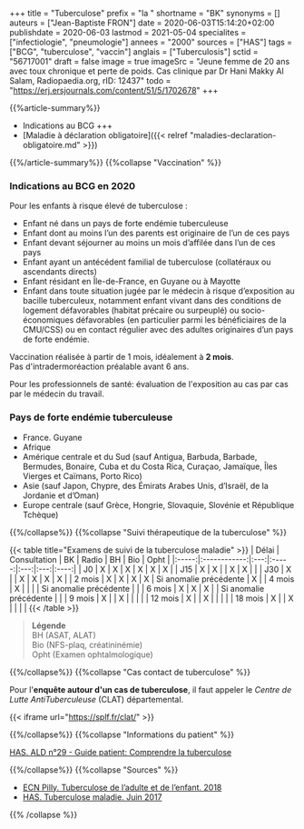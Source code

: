 +++
title = "Tuberculose"
prefix = "la "
shortname = "BK"
synonyms = []
auteurs = ["Jean-Baptiste FRON"]
date = 2020-06-03T15:14:20+02:00
publishdate = 2020-06-03
lastmod = 2021-05-04
specialites = ["infectiologie", "pneumologie"]
annees = "2000"
sources = ["HAS"]
tags = ["BCG", "tuberculose", "vaccin"]
anglais = ["Tuberculosis"]
sctid = "56717001"
draft = false
image = true
imageSrc = "Jeune femme de 20 ans avec toux chronique et perte de poids. Cas clinique par Dr Hani Makky Al Salam, Radiopaedia.org, rID: 12437"
todo = "https://erj.ersjournals.com/content/51/5/1702678"
+++

{{%article-summary%}}

- Indications au BCG +++
- [Maladie à déclaration obligatoire]({{< relref "maladies-declaration-obligatoire.md" >}})

{{%/article-summary%}}
{{%collapse "Vaccination" %}}

### Indications au BCG en 2020

Pour les enfants à risque élevé de tuberculose :

- Enfant né dans un pays de forte endémie tuberculeuse  
- Enfant dont au moins l’un des parents est originaire de l’un de ces pays
- Enfant devant séjourner au moins un mois d’affilée dans l’un de ces pays
- Enfant ayant un antécédent familial de tuberculose (collatéraux ou ascendants directs)
- Enfant résidant en Île-de-France, en Guyane ou à Mayotte
- Enfant dans toute situation jugée par le médecin à risque d’exposition au bacille tuberculeux, notamment enfant vivant dans des conditions de logement défavorables (habitat précaire ou surpeuplé) ou socio-économiques défavorables (en particulier parmi les bénéficiaires de la CMU/CSS) ou en contact régulier avec des adultes originaires d’un pays de forte endémie.

Vaccination réalisée à partir de 1 mois, idéalement à **2 mois**.  
Pas d'intradermoréaction préalable avant 6 ans.

Pour les professionnels de santé: évaluation de l'exposition au cas par cas par le médecin du travail.

### Pays de forte endémie tuberculeuse

- France. Guyane
- Afrique
- Amérique centrale et du Sud (sauf Antigua, Barbuda, Barbade, Bermudes, Bonaire, Cuba et du Costa Rica, Curaçao, Jamaïque, Îles Vierges et Caïmans, Porto Rico)
- Asie (sauf Japon, Chypre, des Émirats Arabes Unis, d’Israël, de la Jordanie et d’Oman)
- Europe centrale (sauf Grèce, Hongrie, Slovaquie, Slovénie et République Tchèque)

{{%/collapse%}}
{{%collapse "Suivi thérapeutique de la tuberculose" %}}

{{< table title="Examens de suivi de la tuberculose maladie" >}}
| Délai | Consultation | BK  | Radio | BH  | Bio | Opht |
|:-----:|:------------:|:---:|:-----:|:---:|:---:|:----:|
|  J0   | X            | X   | X     | X   | X   | X    |
|  J15  | X            | X   |       | X   | X   |      |
|  J30  | X            |     | X     | X   | X   |  X   |
| 2 mois | X           | X   | X     | X   | Si anomalie précédente   | X |
| 4 mois | X           |     |       |     | Si anomalie précédente   |  |
| 6 mois | X           | X   | X     |     | Si anomalie précédente   |  |
| 9 mois | X           |     | X     |     |     |      |
| 12 mois | X          |     | X     |     |     |      |
| 18 mois | X          |     | X     |     |     |      |
{{< /table >}}

> **Légende**  
  BH (ASAT, ALAT)  
  Bio (NFS-plaq, créatininémie)  
  Opht (Examen ophtalmologique)

{{%/collapse%}}
{{%collapse "Cas contact de tuberculose" %}}

Pour l'**enquête autour d'un cas de tuberculose**, il faut appeler le *Centre de Lutte AntiTuberculeuse* (CLAT) départemental.

{{< iframe url="https://splf.fr/clat/" >}}

{{%/collapse%}}
{{%collapse "Informations du patient" %}}

[HAS. ALD n°29 - Guide patient: Comprendre la tuberculose](https://www.has-sante.fr/jcms/c_609444/fr/ald-n-29-guide-patient-comprendre-la-tuberculose)

{{%/collapse%}}
{{%collapse "Sources" %}}

- [ECN Pilly. Tuberculose de l’adulte et de l’enfant. 2018](https://www.infectiologie.com/UserFiles/File/formation/ecn-pilly-2018/ecn-2018-ue6-155-nb.pdf)
- [HAS. Tuberculose maladie. Juin 2017](https://www.has-sante.fr/upload/docs/application/pdf/actualisationlap_tuberculose__web_.pdf)

{{% /collapse %}}
